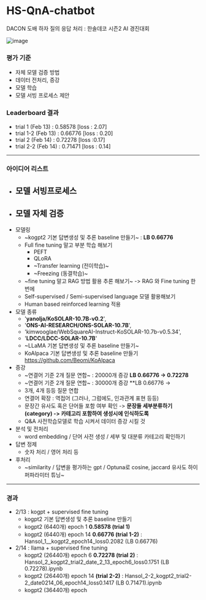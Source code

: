 # HS-QnA-chatbot
DACON 도배 하자 질의 응답 처리 : 한솔데코 시즌2 AI 경진대회

![image](https://github.com/piabona/HS-QnA-chatbot/assets/54427769/8cd13b6c-0a44-46e6-b703-465765ba3e7b)


### 평가 기준 
- 자체 모델 검증 방법
- 데이터 전처리, 증강 
- 모델 학습 
- 모델 서빙 프로세스 제안 

### Leaderboard 결과 
- trial 1 (Feb 13) : 0.58578  [loss : 2.07]
- trial 1-2 (Feb 13) : 0.66776  [loss : 0.20]
- trial 2 (Feb 14) : 0.72278  [loss :0.17]
- trial 2-2 (Feb 14) : 0.71471 [loss : 0.14]

-----

### 아이디어 리스트 
- 모델 서빙프로세스
  - 
- 모델 자체 검증
  - 
- 모델링
  - ~kogpt2 기본 답변생성 및 추론 baseline 만들기~   : **LB 0.66776**
  - Full fine tuning 말고 부분 학습 해보기
    - PEFT
    - QLoRA
    - ~Transfer learning (전이학습)~
    - ~Freezing (동결학습)~
  - ~fine tuning 말고 RAG 방법 활용 추론 해보기~ -> RAG 와 Fine tuning 한번에 
  - Self-supervised / Semi-supervised language 모델 활용해보기
  - Human based reinforced learning 적용
- 모델 종류
  - '**yanolja/KoSOLAR-10.7B-v0.2**',
  - '**ONS-AI-RESEARCH/ONS-SOLAR-10.7B**',
  - 'kimwooglae/WebSquareAI-Instruct-KoSOLAR-10.7b-v0.5.34',
  - '**LDCC/LDCC-SOLAR-10.7B**'
  - ~LLaMA 기본 답변생성 및 추론 baseline 만들기~
  - KoAlpaca 기본 답변생성 및 추론 baseline 만들기 https://github.com/Beomi/KoAlpaca
- 증강
  - ~연결어 기준 2개 질문 연합~  : 20000개 증강 **LB 0.66776 -> 0.72278**
  - ~연결어 기준 2개 질문 연합~  : 30000개 증강 **LB 0.66776 -> 
  - 3개, 4개 등등 질문 연합
  - 연결어 확장 : 역접어 (그러나, 그럼에도, 인과관계 표현 등등) 
  - 문장간 유사도 혹은 단어들 포함 여부 확인 -> **문장들 세부분류하기 (category) -> 카테고리 포함하여 생성시에 인식하도록** 
  - Q&A 사전학습모델로 학습 시켜서 데이터 증강 시킬 것 
- 분석 및 전처리
  - word embedding / 단어 사전 생성 / 세부 및 대분류 카테고리 확인하기 
- 답변 정제
  - 숫자 처리 / 영어 처리 등
- 후처리
  - ~similarity  / 답변을 평가하는 gpt / Optuna로 cosine, jaccard 유사도 하이퍼파라미터 튜닝~
--------

### 경과 
- 2/13 : kogpt + supervised fine tuning
  - kogpt2 기본 답변생성 및 추론 baseline 만들기
  - kogpt2 (6440개) epoch 1 **0.58578 (trial 1)**
  - kogpt2 (6440개) epoch 14 **0.66776 (trial 1-2)**  : Hansol_1__kogpt2_epoch14_loss0.2082 (LB 0.66776)
- 2/14 : llama + supervised fine tuning
  - kogpt2 (26440개) epoch 6 **0.72278 (trial 2)**  : Hansol_2_kogpt2_trial2_date_2_13_epoch6_loss0.1751 (LB 0.72278).ipynb
  - kogpt2 (26440개) epoch 14 **(trial 2-2)** : Hansol_2-2_kogpt2_trial2-2_date0214_06_epoch14_loss0.1417 (LB 0.71471).ipynb
  - kogpt2 (36440개) epoch 
   

